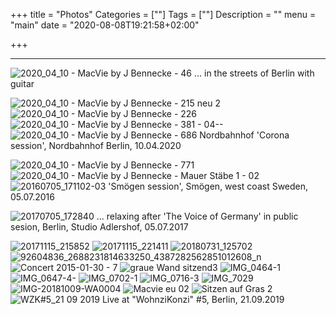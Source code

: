 +++
title = "Photos"
Categories = [""]
Tags = [""]
Description = ""
menu = "main"
date = "2020-08-08T19:21:58+02:00"

+++


-----

![2020_04_10 - MacVie by J  Bennecke - 46](https://user-images.githubusercontent.com/459464/89734938-5f123b00-da5f-11ea-92b6-3a28462d92eb.JPG)
... in the streets of Berlin with guitar

![2020_04_10 - MacVie by J  Bennecke - 215 neu 2](https://user-images.githubusercontent.com/459464/89734940-633e5880-da5f-11ea-8834-8c1bbd246b41.jpg)
![2020_04_10 - MacVie by J  Bennecke - 226](https://user-images.githubusercontent.com/459464/89734942-646f8580-da5f-11ea-8bb8-2ac0117d5231.JPG)
![2020_04_10 - MacVie by J  Bennecke - 381 - 04--](https://user-images.githubusercontent.com/459464/89734944-66394900-da5f-11ea-8a53-b79e1b65ee8e.JPG)
![2020_04_10 - MacVie by J  Bennecke - 686 Nordbahnhof](https://user-images.githubusercontent.com/459464/89734945-66d1df80-da5f-11ea-814f-65e3c80c7142.jpg)
'Corona session', Nordbahnhof Berlin, 10.04.2020 

![2020_04_10 - MacVie by J  Bennecke - 771](https://user-images.githubusercontent.com/459464/89734946-676a7600-da5f-11ea-8934-4e93098eae43.JPG)
![2020_04_10 - MacVie by J  Bennecke - Mauer Stäbe 1 - 02](https://user-images.githubusercontent.com/459464/89734947-676a7600-da5f-11ea-8c3c-2e9bb8b55f00.jpg)
![20160705_171102-03](https://user-images.githubusercontent.com/459464/89734948-68030c80-da5f-11ea-8301-54d173654d24.JPG)
'Smögen session', Smögen, west coast Sweden, 05.07.2016

![20170705_172840](https://user-images.githubusercontent.com/459464/89734949-689ba300-da5f-11ea-94aa-36257ec32482.jpg)
... relaxing after 'The Voice of Germany' in public sesion, Berlin, Studio Adlershof, 05.07.2017  

![20171115_215852](https://user-images.githubusercontent.com/459464/89734950-69343980-da5f-11ea-9470-8fdbd27de507.jpg)
![20171115_221411](https://user-images.githubusercontent.com/459464/89734951-69ccd000-da5f-11ea-9e38-58c7a123c92d.jpg)
![20180731_125702](https://user-images.githubusercontent.com/459464/89734952-69ccd000-da5f-11ea-9e04-b178dac2cfac.jpg)
![92604836_2688231814633250_4387282562851012608_n](https://user-images.githubusercontent.com/459464/89734953-6a656680-da5f-11ea-81d9-c87152be99c5.jpg)
![Concert 2015-01-30 - 7](https://user-images.githubusercontent.com/459464/89734954-6a656680-da5f-11ea-9bbf-0907666cedaa.jpg)
![graue Wand sitzend3](https://user-images.githubusercontent.com/459464/89734955-6afdfd00-da5f-11ea-8cb2-764662e985b5.jpg)
![IMG_0464-1](https://user-images.githubusercontent.com/459464/89734956-6c2f2a00-da5f-11ea-9fbb-1a720e45021b.jpg)
![IMG_0647-4-](https://user-images.githubusercontent.com/459464/89734957-6c2f2a00-da5f-11ea-9966-1e3a2ec3f08d.JPG)
![IMG_0702-1](https://user-images.githubusercontent.com/459464/89734959-6cc7c080-da5f-11ea-9e2c-d591c8549a79.jpg)
![IMG_0716-3](https://user-images.githubusercontent.com/459464/89734960-6d605700-da5f-11ea-813d-5e313c697993.jpg)
![IMG_7029](https://user-images.githubusercontent.com/459464/89734961-6df8ed80-da5f-11ea-9d4e-7a76bf6e6588.JPG)
![IMG-20181009-WA0004](https://user-images.githubusercontent.com/459464/89734962-6e918400-da5f-11ea-9eed-f432b3eefa30.jpg)
![Macvie eu 02](https://user-images.githubusercontent.com/459464/89734963-6e918400-da5f-11ea-9a83-f55bc33456f8.jpg)
![Sitzen auf Gras 2](https://user-images.githubusercontent.com/459464/89734965-6f2a1a80-da5f-11ea-9e4b-972963e107ae.jpg)
![WZK#5_21 09 2019](https://user-images.githubusercontent.com/459464/89734966-6fc2b100-da5f-11ea-9692-090a93828d8c.jpg)
Live at "WohnziKonzi" #5, Berlin, 21.09.2019



